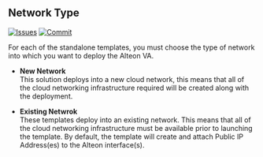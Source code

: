 ## Network Type

[![Issues](https://img.shields.io/github/issues/Radware/Radware-azure-arm-templates)](https://github.com/radware/Radware-azure-arm-templates/issues)
[![Commit](https://img.shields.io/github/last-commit/Radware/Radware-azure-arm-templates)]()

For each of the standalone templates, you must choose the type of network into which you want to deploy the Alteon VA. 

  - **New Network** <br>This solution deploys into a new cloud network, this means that all of the cloud networking infrastructure required will be created along with the deployment. 

  - **Existing Netwrok** <br> These templates deploy into an existing  network.  This means that all of the cloud networking infrastructure must be available prior to launching the template. By default, the template will create and attach Public IP Address(es) to the Alteon interface(s).
